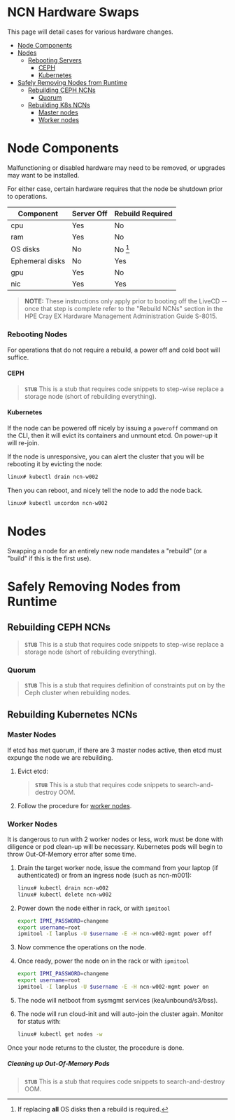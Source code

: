 # NCN Hardware Swaps

This page will detail cases for various hardware changes.

- [Node Components](#node-components)
- [Nodes](#nodes)
    - [Rebooting Servers](#rebooting-nodes)
        - [CEPH](#ceph)
        - [Kubernetes](#kubernetes)
- [Safely Removing Nodes from Runtime](#safely-removing-nodes-from-runtime)
    - [Rebuilding CEPH NCNs](#rebuilding-ceph-ncns)
        - [Quorum](#quorum)
    - [Rebuilding K8s NCNs](#rebuilding-k8s-ncns)
        - [Master nodes](#master-nodes)
        - [Worker nodes](#worker-nodes)


<a name='node-components'></a>
# Node Components

Malfunctioning or disabled hardware may need to be removed, or upgrades may want to be installed.

For either case, certain hardware requires that the node be shutdown prior to operations.

| Component | Server Off | Rebuild Required |
| --- | --- | --- |
| cpu | Yes | No |
| ram | Yes | No |
| OS disks | No | No [^1] |
| Ephemeral disks | No | Yes |
| gpu | Yes | No |
| nic | Yes | Yes |

[^1]: If replacing **all** OS disks then a rebuild is required.

> **NOTE:** These instructions only apply prior to booting off the LiveCD -- once that step is complete refer to the "Rebuild NCNs" section in the HPE Cray EX Hardware Management Administration Guide S-8015.

<a name='rebooting-nodes'></a>
### Rebooting Nodes

For operations that do not require a rebuild, a power off and cold boot will suffice.

<a name='ceph'></a>
#### CEPH

> **`STUB`** This is a stub that requires code snippets to step-wise replace a storage node (short of rebuilding everything).

<a name='kubernetes'></a>
#### Kubernetes

If the node can be powered off nicely by issuing a `poweroff` command on the CLI, then it will evict its containers
and unmount etcd. On power-up it will re-join.

If the node is unresponsive, you can alert the cluster that you will be rebooting it by evicting the node:
```bash
linux# kubectl drain ncn-w002
```

Then you can reboot, and nicely tell the node to add the node back.
```bash
linux# kubectl uncordon ncn-w002
```

<a name='nodes'></a>
# Nodes

Swapping a node for an entirely new node mandates a "rebuild" (or a "build" if this is the first use).

<a name='safely-removing-nodes-from-runtime'></a>
# Safely Removing Nodes from Runtime

<a name='rebuilding-ceph-ncns'></a>
## Rebuilding CEPH NCNs

> **`STUB`** This is a stub that requires code snippets to step-wise replace a storage node (short of rebuilding everything).

<a name='quorum'></a>
### Quorum

> **`STUB`** This is a stub that requires definition of constraints put on by the Ceph cluster when rebuilding nodes.


<a name='rebuilding-k8s-ncns'></a>
## Rebuilding Kubernetes NCNs

<a name='master-nodes'></a>
### Master Nodes

If etcd has met quorum, if there are 3 master nodes active, then etcd must expunge the node we are rebuilding.

1. Evict etcd:
    > **`STUB`** This is a stub that requires code snippets to search-and-destroy OOM.
2. Follow the procedure for [worker nodes](#worker-nodes).


<a name='worker-nodes'></a>
### Worker Nodes

It is dangerous to run with 2 worker nodes or less, work must be done with diligence or pod clean-up will be necessary. Kubernetes pods will begin to throw Out-Of-Memory error after some time.

1. Drain the target worker node, issue the command from your laptop (if authenticated) or from an ingress node (such as ncn-m001):
    ```bash
    linux# kubectl drain ncn-w002
    linux# kubectl delete ncn-w002
    ```

2. Power down the node either in rack, or with `ipmitool`
    ```bash
    export IPMI_PASSWORD=changeme
    export username=root
    ipmitool -I lanplus -U $username -E -H ncn-w002-mgmt power off
    ```
3. Now commence the operations on the node.

4. Once ready, power the node on in the rack or with `ipmitool`
    ```bash
    export IPMI_PASSWORD=changeme
    export username=root
    ipmitool -I lanplus -U $username -E -H ncn-w002-mgmt power on
    ```
5. The node will netboot from sysmgmt services (kea/unbound/s3/bss).

6. The node will run cloud-init and will auto-join the cluster again. Monitor for status with:
    ```bash
    linux# kubectl get nodes -w 
    ```

Once your node returns to the cluster, the procedure is done.

<a name='cleaning-up-out-of-memory-pods'></a>
##### Cleaning up Out-Of-Memory Pods

> **`STUB`** This is a stub that requires code snippets to search-and-destroy OOM.
